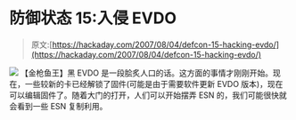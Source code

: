 # 防御状态 15:入侵 EVDO

> 原文:[https://hackaday.com/2007/08/04/defcon-15-hacking-evdo/](https://hackaday.com/2007/08/04/defcon-15-hacking-evdo/)

![](../Images/2a02b3714f4a584b1d63b79001a8648e.png)
【金枪鱼王】黑 EVDO 是一段脍炙人口的话。这方面的事情才刚刚开始。现在，一些较新的卡已经解锁了固件(可能是由于需要软件更新 EVDO 版本)，现在可以编辑固件了。随着大门的打开，人们可以开始摆弄 ESN 的，我们可能很快就会看到一些 ESN 复制利用。